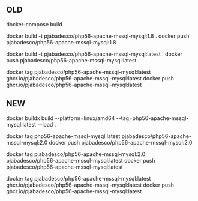 ## OLD

docker-compose build

docker build -t pjabadesco/php56-apache-mssql-mysql:1.8 .
docker push pjabadesco/php56-apache-mssql-mysql:1.8

docker build -t pjabadesco/php56-apache-mssql-mysql:latest .
docker push pjabadesco/php56-apache-mssql-mysql:latest

docker tag pjabadesco/php56-apache-mssql-mysql:latest ghcr.io/pjabadesco/php56-apache-mssql-mysql:latest
docker push ghcr.io/pjabadesco/php56-apache-mssql-mysql:latest

## NEW

docker buildx build --platform=linux/amd64 --tag=php56-apache-mssql-mysql:latest --load .

docker tag php56-apache-mssql-mysql:latest pjabadesco/php56-apache-mssql-mysql:2.0
docker push pjabadesco/php56-apache-mssql-mysql:2.0

docker tag pjabadesco/php56-apache-mssql-mysql:2.0 pjabadesco/php56-apache-mssql-mysql:latest
docker push pjabadesco/php56-apache-mssql-mysql:latest

docker tag pjabadesco/php56-apache-mssql-mysql:latest ghcr.io/pjabadesco/php56-apache-mssql-mysql:latest
docker push ghcr.io/pjabadesco/php56-apache-mssql-mysql:latest

